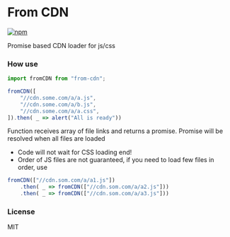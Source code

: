 From CDN
=========


[![npm](https://img.shields.io/npm/v/from-cdn.svg)](https://www.npmjs.com/package/from-cdn)

Promise based CDN loader for js/css

### How use

```js
import fromCDN from "from-cdn";

fromCDN([
	"//cdn.some.com/a/a.js",
	"//cdn.some.com/a/b.js",
	"//cdn.some.com/a/a.css",
]).then( _ => alert("All is ready"))

```

Function receives array of file links and returns a promise.
Promise will be resolved when all files are loaded 

- Code will not wait for CSS loading end!
- Order of JS files are not guaranteed, if you need to load few files in order, use

```js
fromCDN(["//cdn.som.com/a/a1.js"])
	.then( _ => fromCDN(["//cdn.som.com/a/a2.js"]))
	.then( _ => fromCDN(["//cdn.som.com/a/a3.js"]))
```

### License 

MIT